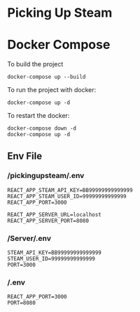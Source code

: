 # Picking Up Steam

# Docker Compose

To build the project
```
docker-compose up --build
```

To run the project with docker:
```
docker-compose up -d
```

To restart the docker:
```
docker-compose down -d
docker-compose up -d
```

## Env File
### /pickingupsteam/.env

```
REACT_APP_STEAM_API_KEY=BB99999999999999
REACT_APP_STEAM_USER_ID=99999999999999
REACT_APP_PORT=3000

REACT_APP_SERVER_URL=localhost
REACT_APP_SERVER_PORT=8080
```

### /Server/.env
```
STEAM_API_KEY=BB99999999999999
STEAM_USER_ID=99999999999999
PORT=3000

```
### /.env

```
REACT_APP_PORT=3000
PORT=8080
```

